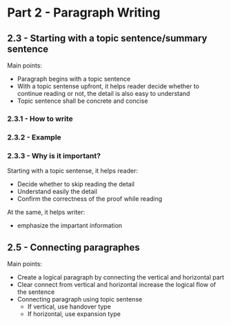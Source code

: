 # Part 2 - Paragraph Writing

## 2.3 - Starting with a topic sentence/summary sentence
Main points: 
* Paragraph begins with a topic sentence
* With a topic sentense upfront, it helps reader decide whether to continue reading or not, the detail is also easy to understand
* Topic sentence shall be concrete and concise

### 2.3.1 - How to write

### 2.3.2 - Example

### 2.3.3 - Why is it important?
Starting with a topic sentense, it helps reader:
* Decide whether to skip reading the detail
* Understand easily the detail
* Confirm the correctness of the proof while reading

At the same, it helps writer:
* emphasize the impartant information

## 2.5 - Connecting paragraphes
Main points:
* Create a logical paragraph by connecting the vertical and horizontal part
* Clear connect from vertical and horizontal increase the logical flow of the sentence
* Connecting paragraph using topic sentense
  * If vertical, use handover type
  * If horizontal, use expansion type
